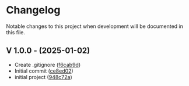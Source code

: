 # Changelog

Notable changes to this project when development will be documented in this file.

## V 1.0.0 - (2025-01-02)

- Create .gitignore ([f6cab9d](https://gitlab.spesolution.net/erghi/dront-config/commit/f6cab9d))
- Initial commit ([ce8ed02](https://gitlab.spesolution.net/erghi/dront-config/commit/ce8ed02))
- initial project ([948c72a](https://gitlab.spesolution.net/erghi/dront-config/commit/948c72a))
